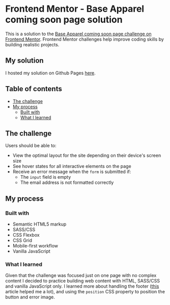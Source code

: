 # Frontend Mentor - Base Apparel coming soon page solution

This is a solution to the [Base Apparel coming soon page challenge on Frontend Mentor](https://www.frontendmentor.io/challenges/base-apparel-coming-soon-page-5d46b47f8db8a7063f9331a0). Frontend Mentor challenges help improve coding skills by building realistic projects.

## My solution

I hosted my solution on Github Pages [here](https://susi189.github.io/fm-coming-soon-page/).

## Table of contents

- [The challenge](#the-challenge)
- [My process](#my-process)
  - [Built with](#built-with)
  - [What I learned](#what-i-learned)

## The challenge

Users should be able to:

- View the optimal layout for the site depending on their device's screen size
- See hover states for all interactive elements on the page
- Receive an error message when the `form` is submitted if:
  - The `input` field is empty
  - The email address is not formatted correctly

## My process

### Built with

- Semantic HTML5 markup
- SASS/CSS
- CSS Flexbox
- CSS Grid
- Mobile-first workflow
- Vanilla JavaScript

### What I learned

Given that the challenge was focused just on one page with no complex content I decided to practice building web content with HTML, SASS/CSS and vanilla JavaScript only. I learned more about handling the footer ([this](https://www.freecodecamp.org/news/how-to-keep-your-footer-where-it-belongs-59c6aa05c59c/) article helped me a lot), and using the `position` CSS property to position the button and error image.
